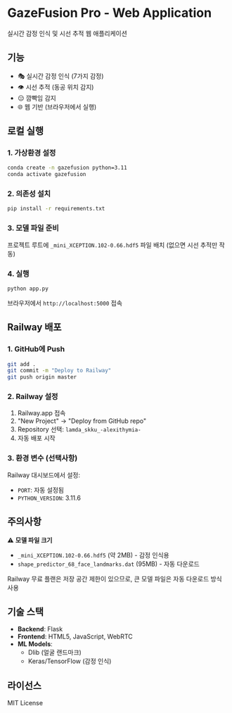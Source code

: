 # GazeFusion Pro - Web Application

실시간 감정 인식 및 시선 추적 웹 애플리케이션

## 기능

- 🎭 실시간 감정 인식 (7가지 감정)
- 👁️ 시선 추적 (동공 위치 감지)
- 😑 깜빡임 감지
- 🌐 웹 기반 (브라우저에서 실행)

## 로컬 실행

### 1. 가상환경 설정
```bash
conda create -n gazefusion python=3.11
conda activate gazefusion
```

### 2. 의존성 설치
```bash
pip install -r requirements.txt
```

### 3. 모델 파일 준비
프로젝트 루트에 `_mini_XCEPTION.102-0.66.hdf5` 파일 배치
(없으면 시선 추적만 작동)

### 4. 실행
```bash
python app.py
```

브라우저에서 `http://localhost:5000` 접속

## Railway 배포

### 1. GitHub에 Push
```bash
git add .
git commit -m "Deploy to Railway"
git push origin master
```

### 2. Railway 설정
1. Railway.app 접속
2. "New Project" → "Deploy from GitHub repo"
3. Repository 선택: `lamda_skku_-alexithymia-`
4. 자동 배포 시작

### 3. 환경 변수 (선택사항)
Railway 대시보드에서 설정:
- `PORT`: 자동 설정됨
- `PYTHON_VERSION`: 3.11.6

## 주의사항

⚠️ **모델 파일 크기**
- `_mini_XCEPTION.102-0.66.hdf5` (약 2MB) - 감정 인식용
- `shape_predictor_68_face_landmarks.dat` (95MB) - 자동 다운로드

Railway 무료 플랜은 저장 공간 제한이 있으므로, 큰 모델 파일은 자동 다운로드 방식 사용

## 기술 스택

- **Backend**: Flask
- **Frontend**: HTML5, JavaScript, WebRTC
- **ML Models**: 
  - Dlib (얼굴 랜드마크)
  - Keras/TensorFlow (감정 인식)

## 라이선스

MIT License

